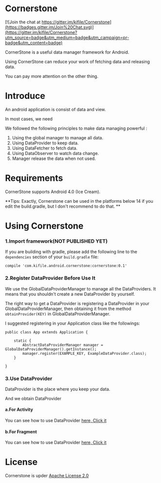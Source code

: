 # Cornerstone

[![Join the chat at https://gitter.im/kifile/Cornerstone](https://badges.gitter.im/Join%20Chat.svg)](https://gitter.im/kifile/Cornerstone?utm_source=badge&utm_medium=badge&utm_campaign=pr-badge&utm_content=badge)

CornerStone is a useful data manager framework for Android.

Using CornerStone can reduce your work of fetching data and releasing data. 

You can pay more attention on the other thing.

# Introduce

An android application is consist of data and view.

In most cases, we need 

We followed the following principles to make data managing powerful :

1. Using the global manager to manage all data.
2. Using DataProvider to keep data.
3. Using DataFetcher to fetch data.
4. Using DataObserver to watch data change.
5. Manager release the data when not used.


# Requirements

CornerStone supports Android 4.0 (Ice Cream).

**Tips: Exactly, Cornerstone can be used in the platforms below 14 if you edit the build.gradle, but I don't recommend to do that. **

# Using Cornerstone

### 1.Import framework(NOT PUBLISHED YET)

If you are building with gradle, please add the following line to the `dependencies` section of your `build.gradle` file:

	compile 'com.kifile.android.cornerstone:cornerstone:0.1'
	
### 2.Register DataProvider Before Use It

We use the GlobalDataProviderManager to manage all the DataProviders. It means that you shouldn't create a new DataProvider by yourself. 

The right way to get a DataProvider is registering a DataProvider in your GlobalDataProviderManager, then obtaining it from  the method `obtainProvider(KEY)` in GlobalDataProviderManager.

I suggested registering in your Application class like the followings:

	public class App extends Application {
		
		static {
			AbstractDataProviderManager manager = GlobalDataProviderManager().getInstance();
			manager.register(EXAMPLE_KEY, ExampleDataProvider.class);
		}
		
	}

### 3.Use DataProvider

DataProvider is the place where you keep your data.

And we obtain DataProvider 

#### a.For Activity
	
You can see how to use DataProvider [here, Click it]("")

#### b.For Fragment

You can see how to use DataProvider [here, Click it]("")


# License

Cornerstone is upder [Apache License 2.0](LICENSE)